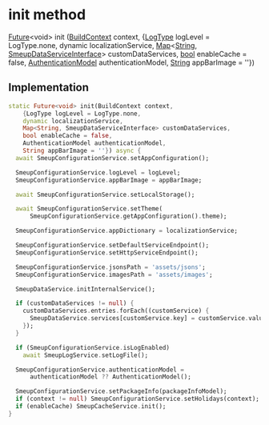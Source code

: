 


# init method








[Future](https://api.flutter.dev/flutter/dart-async/Future-class.html)&lt;void> init
([BuildContext](https://api.flutter.dev/flutter/widgets/BuildContext-class.html) context, {[LogType](../../smeup_services_smeup_log_service/LogType.md) logLevel = LogType.none, dynamic localizationService, [Map](https://api.flutter.dev/flutter/dart-core/Map-class.html)&lt;[String](https://api.flutter.dev/flutter/dart-core/String-class.html), [SmeupDataServiceInterface](../../smeup_services_smeup_data_service_interface/SmeupDataServiceInterface-class.md)> customDataServices, [bool](https://api.flutter.dev/flutter/dart-core/bool-class.html) enableCache = false, [AuthenticationModel](../../smeup_models_authentication_model/AuthenticationModel-class.md) authenticationModel, [String](https://api.flutter.dev/flutter/dart-core/String-class.html) appBarImage = ''})








## Implementation

```dart
static Future<void> init(BuildContext context,
    {LogType logLevel = LogType.none,
    dynamic localizationService,
    Map<String, SmeupDataServiceInterface> customDataServices,
    bool enableCache = false,
    AuthenticationModel authenticationModel,
    String appBarImage = ''}) async {
  await SmeupConfigurationService.setAppConfiguration();

  SmeupConfigurationService.logLevel = logLevel;
  SmeupConfigurationService.appBarImage = appBarImage;

  await SmeupConfigurationService.setLocalStorage();

  await SmeupConfigurationService.setTheme(
      SmeupConfigurationService.getAppConfiguration().theme);

  SmeupConfigurationService.appDictionary = localizationService;

  SmeupConfigurationService.setDefaultServiceEndpoint();
  SmeupConfigurationService.setHttpServiceEndpoint();

  SmeupConfigurationService.jsonsPath = 'assets/jsons';
  SmeupConfigurationService.imagesPath = 'assets/images';

  SmeupDataService.initInternalService();

  if (customDataServices != null) {
    customDataServices.entries.forEach((customService) {
      SmeupDataService.services[customService.key] = customService.value;
    });
  }

  if (SmeupConfigurationService.isLogEnabled)
    await SmeupLogService.setLogFile();

  SmeupConfigurationService.authenticationModel =
      authenticationModel ?? AuthenticationModel();

  SmeupConfigurationService.setPackageInfo(packageInfoModel);
  if (context != null) SmeupConfigurationService.setHolidays(context);
  if (enableCache) SmeupCacheService.init();
}
```







